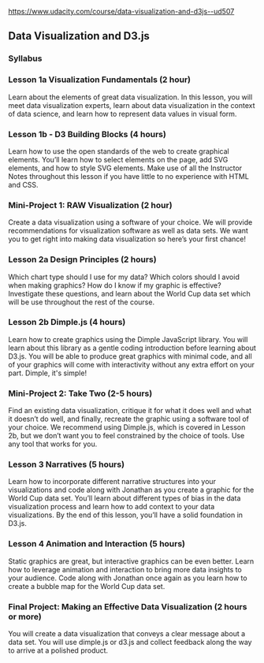 ﻿https://www.udacity.com/course/data-visualization-and-d3js--ud507
<h2>Data Visualization and D3.js</h2>

<h3>Syllabus</h3>

<h3>Lesson 1a Visualization Fundamentals (2 hour)</h3>

<p>Learn about the elements of great data visualization. In this lesson, you will meet data visualization experts, learn about data visualization in the context of data science, and learn how to represent data values in visual form.</p>

<h3>Lesson 1b - D3 Building Blocks (4 hours)</h3>

<p>Learn how to use the open standards of the web to create graphical elements. You’ll learn how to select elements on the page, add SVG elements, and how to style SVG elements. Make use of all the Instructor Notes throughout this lesson if you have little to no experience with HTML and CSS.</p>

<h3>Mini-Project 1: RAW Visualization (2 hour)</h3>

<p>Create a data visualization using a software of your choice. We will provide recommendations for visualization software as well as data sets. We want you to get right into making data visualization so here’s your first chance!</p>

<h3>Lesson 2a Design Principles (2 hours)</h3>

<p>Which chart type should I use for my data? Which colors should I avoid when making graphics? How do I know if my graphic is effective? Investigate these questions, and learn about the World Cup data set which will be use throughout the rest of the course.</p>

<h3>Lesson 2b Dimple.js (4 hours)</h3>

<p>Learn how to create graphics using the Dimple JavaScript library. You will learn about this library as a gentle coding introduction before learning about D3.js. You will be able to produce great graphics with minimal code, and all of your graphics will come with interactivity without any extra effort on your part. Dimple, it's simple!</p>

<h3>Mini-Project 2: Take Two (2-5 hours)</h3>

<p>Find an existing data visualization, critique it for what it does well and what it doesn’t do well, and finally, recreate the graphic using a software tool of your choice. We recommend using Dimple.js, which is covered in Lesson 2b, but we don’t want you to feel constrained by the choice of tools. Use any tool that works for you.</p>

<h3>Lesson 3 Narratives (5 hours)</h3>

<p>Learn how to incorporate different narrative structures into your visualizations and code along with Jonathan as you create a graphic for the World Cup data set. You’ll learn about different types of bias in the data visualization process and learn how to add context to your data visualizations. By the end of this lesson, you’ll have a solid foundation in D3.js.</p>

<h3>Lesson 4 Animation and Interaction (5 hours)</h3>

<p>Static graphics are great, but interactive graphics can be even better. Learn how to leverage animation and interaction to bring more data insights to your audience. Code along with Jonathan once again as you learn how to create a bubble map for the World Cup data set.</p>

<h3>Final Project: Making an Effective Data Visualization (2 hours or more)</h3>

<p>You will create a data visualization that conveys a clear message about a data set. You will use dimple.js or d3.js and collect feedback along the way to arrive at a polished product.</p>

